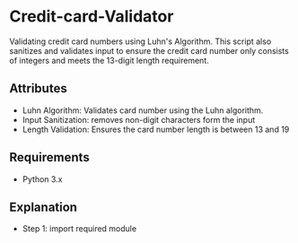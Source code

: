 # Credit-card-Validator
Validating credit card numbers using Luhn's Algorithm. This script also sanitizes and validates input to ensure the credit card number only consists of integers and meets the 13-digit length requirement.

## Attributes

- Luhn Algorithm: Validates card number using the Luhn algorithm.
- Input Sanitization: removes non-digit characters form the input
- Length Validation: Ensures the card number length is between 13 and 19

## Requirements
- Python 3.x

## Explanation
- Step 1: import required module
  
